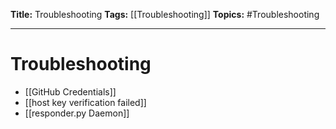 **Title:** Troubleshooting
**Tags:** [[Troubleshooting]]
**Topics:** #Troubleshooting 

---
# Troubleshooting
- [[GitHub Credentials]]
- [[host key verification failed]]
- [[responder.py Daemon]]